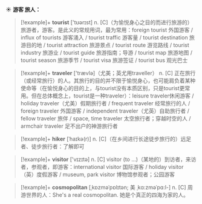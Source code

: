 ☀ <span class="category">**游客 旅人：**</span>
>[!example]+ <span class="vocabulary">**tourist**</span> ['tʊərɪst] 
> <span class="definition">n. [C]（为愉悦身心之目的而进行旅游的）旅游者，游客。是此义的常规用词，最为常用：</span>foreign tourist 外国游客 / influx of tourists 游客涌入 / tourist traffic 游客量 / tourist destination 旅游目的地 / tourist attraction 旅游景点 / tourist route 游览路线 / tourist industry 旅游业 / tourist guide 旅游指南；导游 / tourist map 旅游地图 / tourist season 旅游季节 / tourist visa 旅游签证 / tourist bus 观光巴士

>[!example]+ <span class="vocabulary">**traveler**</span> ['trævlə]（尤美；英尤用traveller）
> <span class="definition">n. [C] 正在旅行（或经常旅行）的人。其旅行的目的并不限于愉悦身心，也可能肩负着某种使命等（在愉悦身心的目的上，与tourist没有本质区别，只是tourist更常用。但在总体概念上，tourist是一种traveler）：</span>leisure traveler休闲游客 / holiday traveler（尤美）假期旅行者 / frequent traveler 经常旅行的人 / foreign traveler 外国游客 / independent traveler（尤英）自助旅行者 / fellow traveler 旅伴 / space, time traveler 太空旅行者；穿越时空的人 / armchair traveler 足不出户的神游旅行者

>[!example]+ <span class="vocabulary">**hiker**</span> [ˈhaɪkə(r)]
> <span class="definition">n. [C]（在乡间进行长途徒步旅行的）远足者、徒步旅行者：</span>了解即可

>[!example]+ <span class="vocabulary">**visitor**</span> ['vɪzɪtə] 
> <span class="definition">n. [C] visitor (to ...)（某地的）到访者，来访者，参观者，即游客：</span>international visitor 国际游客 / holiday visitor（英）度假游客 / museum, park visitor 博物馆参观者；公园游客
           
>[!example]+ <span class="vocabulary">**cosmopolitan**</span> [ˌkɒzməˈpɒlɪtən; 美 ˌkɑ:zməˈpɑ:l-]
> <span class="definition">n. [C] 周游世界的人：</span>She's a real cosmopolitan. 她是个真正的四海为家的人。


           


